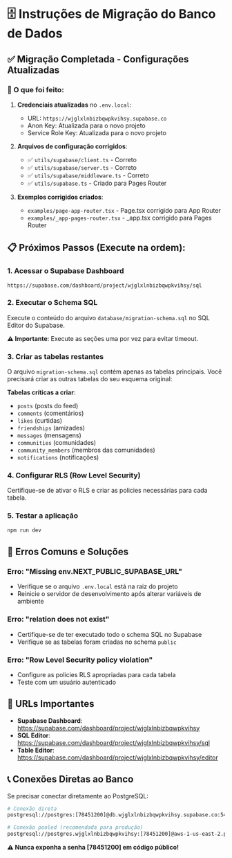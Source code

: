 # 🗄️ Instruções de Migração do Banco de Dados

## ✅ Migração Completada - Configurações Atualizadas

### 🔧 O que foi feito:

1. **Credenciais atualizadas** no `.env.local`:
   - URL: `https://wjglxlnbizbqwpkvihsy.supabase.co`
   - Anon Key: Atualizada para o novo projeto
   - Service Role Key: Atualizada para o novo projeto

2. **Arquivos de configuração corrigidos**:
   - ✅ `utils/supabase/client.ts` - Correto
   - ✅ `utils/supabase/server.ts` - Correto  
   - ✅ `utils/supabase/middleware.ts` - Correto
   - ✅ `utils/supabase.ts` - Criado para Pages Router

3. **Exemplos corrigidos criados**:
   - `examples/page-app-router.tsx` - Page.tsx corrigido para App Router
   - `examples/_app-pages-router.tsx` - _app.tsx corrigido para Pages Router

## 📋 Próximos Passos (Execute na ordem):

### 1. Acessar o Supabase Dashboard
```
https://supabase.com/dashboard/project/wjglxlnbizbqwpkvihsy/sql
```

### 2. Executar o Schema SQL
Execute o conteúdo do arquivo `database/migration-schema.sql` no SQL Editor do Supabase.

**⚠️ Importante**: Execute as seções uma por vez para evitar timeout.

### 3. Criar as tabelas restantes
O arquivo `migration-schema.sql` contém apenas as tabelas principais. Você precisará criar as outras tabelas do seu esquema original:

**Tabelas críticas a criar**:
- `posts` (posts do feed)
- `comments` (comentários)
- `likes` (curtidas)
- `friendships` (amizades)
- `messages` (mensagens)
- `communities` (comunidades)
- `community_members` (membros das comunidades)
- `notifications` (notificações)

### 4. Configurar RLS (Row Level Security)
Certifique-se de ativar o RLS e criar as policies necessárias para cada tabela.

### 5. Testar a aplicação
```bash
npm run dev
```

## 🚨 Erros Comuns e Soluções

### Erro: "Missing env.NEXT_PUBLIC_SUPABASE_URL"
- Verifique se o arquivo `.env.local` está na raiz do projeto
- Reinicie o servidor de desenvolvimento após alterar variáveis de ambiente

### Erro: "relation does not exist"
- Certifique-se de ter executado todo o schema SQL no Supabase
- Verifique se as tabelas foram criadas no schema `public`

### Erro: "Row Level Security policy violation"
- Configure as policies RLS apropriadas para cada tabela
- Teste com um usuário autenticado

## 🔗 URLs Importantes

- **Supabase Dashboard**: https://supabase.com/dashboard/project/wjglxlnbizbqwpkvihsy
- **SQL Editor**: https://supabase.com/dashboard/project/wjglxlnbizbqwpkvihsy/sql
- **Table Editor**: https://supabase.com/dashboard/project/wjglxlnbizbqwpkvihsy/editor

## 📞 Conexões Diretas ao Banco

Se precisar conectar diretamente ao PostgreSQL:

```bash
# Conexão direta
postgresql://postgres:[78451200]@db.wjglxlnbizbqwpkvihsy.supabase.co:5432/postgres

# Conexão pooled (recomendada para produção)
postgresql://postgres.wjglxlnbizbqwpkvihsy:[78451200]@aws-1-us-east-2.pooler.supabase.com:6543/postgres
```

**⚠️ Nunca exponha a senha [78451200] em código público!**
